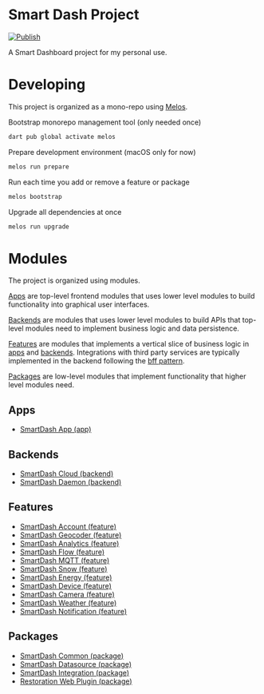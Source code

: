 # Smart Dash Project 

[![Publish](https://github.com/kengu/no.kengu.smart_dash/actions/workflows/publish.yml/badge.svg)](https://github.com/kengu/no.kengu.smart_dash/actions/workflows/publish.yml)

A Smart Dashboard project for my personal use.

# Developing

This project is organized as a mono-repo using [Melos](https://pub.dev/packages/melos).

Bootstrap monorepo management tool (only needed once)
```bash
dart pub global activate melos
```

Prepare development environment (macOS only for now)
```bash
melos run prepare
```

Run each time you add or remove a feature or package
```bash
melos bootstrap
```

Upgrade all dependencies at once
```bash
melos run upgrade
```

# Modules
The project is organized using modules. 

[Apps](#apps) are top-level frontend modules that uses 
lower level modules to build functionality into graphical user interfaces. 

[Backends](#backends) are modules that uses lower level modules to build APIs that top-level 
modules need to implement business logic and data persistence. 

[Features](#features) are modules that implements a vertical slice of business logic in 
[apps](#apps) and [backends](#backends). Integrations with third party services are typically 
implemented in the backend following the [bff pattern](https://bff-patterns.com/).

[Packages](#packages) are low-level modules that implement functionality that
higher level modules need.


## Apps
* [SmartDash App (app)](apps/smart_dash_app/README.md)

## Backends
* [SmartDash Cloud (backend)](backends/smart_dash_cloud/README.md)
* [SmartDash Daemon (backend)](backends/smart_dash_daemon/README.md)

## Features
* [SmartDash Account (feature)](features/smart_dash_account/README.md)
* [SmartDash Geocoder (feature)](features/smart_dash_geocoder/README.md)
* [SmartDash Analytics (feature)](features/smart_dash_analytics/README.md)
* [SmartDash Flow (feature)](features/smart_dash_flow/README.md)
* [SmartDash MQTT (feature)](features/smart_dash_mqtt/README.md)
* [SmartDash Snow (feature)](features/smart_dash_snow/README.md)
* [SmartDash Energy (feature)](features/smart_dash_energy/README.md)
* [SmartDash Device (feature)](features/smart_dash_device/README.md)
* [SmartDash Camera (feature)](features/smart_dash_camera/README.md)
* [SmartDash Weather (feature)](features/smart_dash_weather/README.md)
* [SmartDash Notification (feature)](features/smart_dash_notification/README.md)

## Packages
* [SmartDash Common (package)](packages/smart_dash_common/README.md)
* [SmartDash Datasource (package)](packages/smart_dash_datasource/README.md)
* [SmartDash Integration (package)](packages/smart_dash_integration/README.md)
* [Restoration Web Plugin (package)](packages/restoration_web_plugin/README.md)